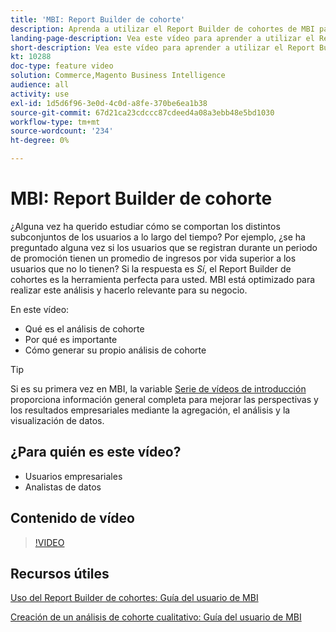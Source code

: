 ```yaml
---
title: 'MBI: Report Builder de cohorte'
description: Aprenda a utilizar el Report Builder de cohortes de MBI para crear informes y análisis optimizados que sean relevantes para su negocio.
landing-page-description: Vea este vídeo para aprender a utilizar el Report Builder de cohortes de MBI y crear informes y análisis optimizados que sean relevantes para su negocio.
short-description: Vea este vídeo para aprender a utilizar el Report Builder de cohortes de MBI y crear informes y análisis optimizados que sean relevantes para su negocio.
kt: 10288
doc-type: feature video
solution: Commerce,Magento Business Intelligence
audience: all
activity: use
exl-id: 1d5d6f96-3e0d-4c0d-a8fe-370be6ea1b38
source-git-commit: 67d21ca23cdccc87cdeed4a08a3ebb48e5bd1030
workflow-type: tm+mt
source-wordcount: '234'
ht-degree: 0%

---
```


# MBI: Report Builder de cohorte

¿Alguna vez ha querido estudiar cómo se comportan los distintos subconjuntos de los usuarios a lo largo del tiempo? Por ejemplo, ¿se ha preguntado alguna vez si los usuarios que se registran durante un periodo de promoción tienen un promedio de ingresos por vida superior a los usuarios que no lo tienen? Si la respuesta es _Sí_, el Report Builder de cohortes es la herramienta perfecta para usted. MBI está optimizado para realizar este análisis y hacerlo relevante para su negocio.

En este vídeo:

- Qué es el análisis de cohorte
- Por qué es importante
- Cómo generar su propio análisis de cohorte

>[!TIP]
>
>Si es su primera vez en MBI, la variable [Serie de vídeos de introducción](1-overview.md) proporciona información general completa para mejorar las perspectivas y los resultados empresariales mediante la agregación, el análisis y la visualización de datos.

## ¿Para quién es este vídeo?

- Usuarios empresariales
- Analistas de datos

## Contenido de vídeo

>[!VIDEO](https://video.tv.adobe.com/v/342407?quality=12&learn=on)

## Recursos útiles

[Uso del Report Builder de cohortes: Guía del usuario de MBI](https://experienceleague.adobe.com/docs/commerce-business-intelligence/mbi/analyze/sql/cohort-rpt-bldr.html)

[Creación de un análisis de cohorte cualitativo: Guía del usuario de MBI](https://experienceleague.adobe.com/docs/commerce-business-intelligence/mbi/analyze/sql/create-qual-cohort-analysis.html)
